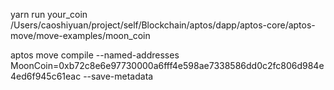 yarn run your_coin /Users/caoshiyuan/project/self/Blockchain/aptos/dapp/aptos-core/aptos-move/move-examples/moon_coin



aptos move compile --named-addresses MoonCoin=0xb72c8e6e97730000a6fff4e598ae7338586dd0c2fc806d984e4ed6f945c61eac --save-metadata